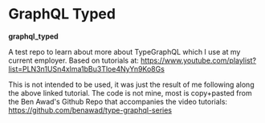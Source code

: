 # GraphQL Typed

**graphql_typed**

A test repo to learn about more about TypeGraphQL which I use at my current employer. Based on tutorials at: https://www.youtube.com/playlist?list=PLN3n1USn4xlma1bBu3Tloe4NyYn9Ko8Gs

This is not intended to be used, it was just the result of me following along the above linked tutorial. The code is not mine, most is copy+pasted from the Ben Awad's Github Repo that accompanies the video tutorials: https://github.com/benawad/type-graphql-series
